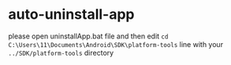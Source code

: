 # auto-uninstall-app
please open uninstallApp.bat file and then edit <code>cd C:\Users\11\Documents\Android\SDK\platform-tools</code> line with your <code>../SDK/platform-tools</code> directory


